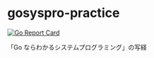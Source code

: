 # gosyspro-practice

[![Go Report Card](https://goreportcard.com/badge/github.com/tooru/gosyspro-practice)](https://goreportcard.com/report/github.com/tooru/gosyspro-practice)

「Go ならわかるシステムプログラミング」の写経
